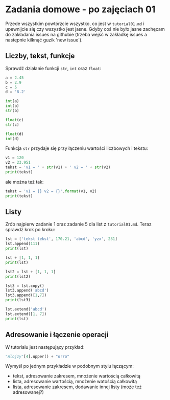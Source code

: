 # Zadania domowe - po zajęciach 01
Przede wszystkim powtórzcie wszystko, co jest w `tutorial01.md` i upewnijcie się czy wszystko jest jasne. Gdyby coś nie było jasne zachęcam do zakładania issues na githubie (trzeba wejść w zakładkę issues a następnie kilknąć guzik 'new issue').

## Liczby, tekst, funkcje
Sprawdź działanie funkcji `str`, `int` oraz `float`:
```python
a = 2.45
b = 2.9
c = 5
d = '8.2'

int(a)
int(b)
str(b)

float(c)
str(c)

float(d)
int(d)
```

Funkcja `str` przydaje się przy łączeniu wartości liczbowych i tekstu:
```python
v1 = 120
v2 = 23.951
tekst = 'v1 = ' + str(v1) + ' v2 = ' + str(v2)
print(tekst)
```
ale można też tak:
```python
tekst = 'v1 = {} v2 = {}'.format(v1, v2)
print(tekst)
```

## Listy
Zrób najpierw zadanie 1 oraz zadanie 5 dla list z `tutorial01.md`.
Teraz sprawdź krok po kroku:
```python
lst = ['tekst tekst', 170.21, 'abcd', 'yzx', 231]
lst.append(111)
print(lst)

lst + [1, 1, 1]
print(lst)

lst2 = lst + [1, 1, 1]
print(lst2)

lst3 = lst.copy()
lst3.append('abcd')
lst3.append([1,7])
print(lst3)

lst.extend('abcd')
lst.extend([1, 7])
print(lst)
```

## Adresowanie i łączenie operacji
W tutorialu jest następujący przykład:
```python
"Alojzy"[4].upper() + "orro"
```

Wymyśl po jednym przykładzie w podobnym stylu łączącym:
* tekst, adresowanie zakresem, mnożenie wartością całkowitą
* lista, adresowanie wartością, mnożenie watością całkowitą
* lista, adresowanie zakresem, dodawanie innej listy (może też adresowanej?)
